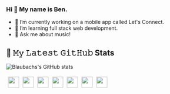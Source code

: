 ### Hi 👋 My name is Ben. 

- 🔭 I’m currently working on a mobile app called Let's Connect.
- 🌱 I’m learning full stack web development.
- 💬 Ask me about music!

## 🔔 𝙼𝚢 𝙻𝚊𝚝𝚎𝚜𝚝 𝙶𝚒𝚝𝙷𝚞𝚋 Stats

![Blaubachs's GitHub stats](https://github-readme-stats.vercel.app/api?username=blaubachs&show_icons=true&theme=radical)

<img height=30 src="https://cdn.jsdelivr.net/gh/devicons/devicon/icons/html5/html5-original.svg" style="padding:5px;" /><img height=30 src="https://cdn.jsdelivr.net/gh/devicons/devicon/icons/css3/css3-original.svg" style="padding:5px;" /><img height=30 src="https://cdn.jsdelivr.net/gh/devicons/devicon/icons/javascript/javascript-original.svg" style="padding:5px;" /><img height=30 src="https://cdn.jsdelivr.net/gh/devicons/devicon/icons/mysql/mysql-original.svg" style="padding:5px;" /><img height=30 src="https://cdn.jsdelivr.net/gh/devicons/devicon/icons/sequelize/sequelize-original.svg" style="padding:5px;" /><img height=30 src="https://cdn.jsdelivr.net/gh/devicons/devicon/icons/mongodb/mongodb-original.svg" style="padding:5px;" /><img height=30 src="https://cdn.jsdelivr.net/gh/devicons/devicon/icons/python/python-original.svg" style="padding:5px;" />
          
<!-- [![Top Langs](https://github-readme-stats.vercel.app/api/top-langs/?username=blaubachs&theme=tokyonight)](https://github.com/blaubachs/github-readme-stats)                     -->
                    



<!--
**blaubachs/blaubachs** is a ✨ _special_ ✨ repository because its `README.md` (this file) appears on your GitHub profile.

<!--  -->

<!-- [![Ben's GitHub stats](https://github-readme-stats.vercel.app/api?username=blaubachs)](https://github.com/anuraghazra/github-readme-stats) -->
<!-- Here are some ideas to get you started:

- 🔭 I’m currently working on ...
- 🌱 I’m currently learning ...
- 👯 I’m looking to collaborate on ...
- 🤔 I’m looking for help with ...
- 💬 Ask me about ...
- 📫 How to reach me: ...
- 😄 Pronouns: ...
- ⚡ Fun fact: ...
-->
